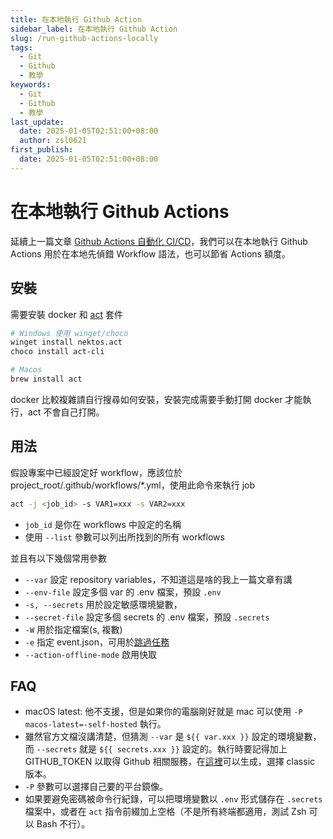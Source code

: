 ```yaml
---
title: 在本地執行 Github Action
sidebar_label: 在本地執行 Github Action
slug: /run-github-actions-locally
tags:
  - Git
  - Github
  - 教學
keywords:
  - Git
  - Github
  - 教學
last_update:
  date: 2025-01-05T02:51:00+08:00
  author: zsl0621
first_publish:
  date: 2025-01-05T02:51:00+08:00
---
```


# 在本地執行 Github Actions

延續上一篇文章 [Github Actions 自動化 CI/CD](./github-actions)，我們可以在本地執行 Github Actions 用於在本地先偵錯 Workflow 語法，也可以節省 Actions 額度。

## 安裝

需要安裝 docker 和 [act](https://nektosact.com/installation/index.html) 套件

```sh
# Windows 使用 winget/choco
winget install nektos.act
choco install act-cli

# Macos
brew install act
```

docker 比較複雜請自行搜尋如何安裝，安裝完成需要手動打開 docker 才能執行，act 不會自己打開。

## 用法

假設專案中已經設定好 workflow，應該位於 project_root/.github/workflows/*.yml，使用此命令來執行 job

```sh
act -j <job_id> -s VAR1=xxx -s VAR2=xxx
```

- `job_id` 是你在 workflows 中設定的名稱
- 使用 `--list` 參數可以列出所找到的所有 workflows

並且有以下幾個常用參數

- `--var` 設定 repository variables，不知道這是啥的我上一篇文章有講
- `--env-file` 設定多個 var 的 .env 檔案，預設 `.env`
- `-s, --secrets` 用於設定敏感環境變數，
- `--secret-file` 設定多個 secrets 的 .env 檔案，預設 `.secrets`
- `-W` 用於指定檔案(s, 複數)
- `-e` 指定 event.json，可用於[跳過任務](https://nektosact.com/usage/index.html#skipping-jobs)
- `--action-offline-mode` 啟用快取

## FAQ

- macOS latest: 他不支援，但是如果你的電腦剛好就是 mac 可以使用 `-P macos-latest=-self-hosted` 執行。
- 雖然官方文檔沒講清楚，但猜測 `--var` 是 `${{ var.xxx }}` 設定的環境變數，而 `--secrets` 就是 `${{ secrets.xxx }}` 設定的。執行時要記得加上 GITHUB_TOKEN 以取得 Github 相關服務，在[這裡](https://github.com/settings/tokens)可以生成，選擇 classic 版本。
- `-P` 參數可以選擇自己要的平台鏡像。
- 如果要避免密碼被命令行紀錄，可以把環境變數以 `.env` 形式儲存在 `.secrets` 檔案中，或者在 `act` 指令前綴加上空格（不是所有終端都適用，測試 Zsh 可以 Bash 不行）。

